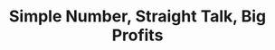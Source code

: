 ---
title: "Simple Number, Straight Talk, Big Profits"
description: Buku terbaik tentang finance untuk non finance guy yang pernah saya baca. Kalau kamu ingin memulai usaha sendiri, atau membuat startup, buku ini penting dan sangat relevan untuk dibaca.
cover: "images/reading/simple-numbers-big-profits.png"
publishDate: 2019-01-07
authors: "Greg Crabtree"
---